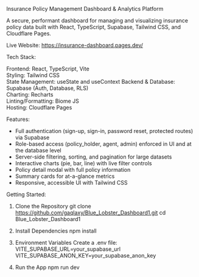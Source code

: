 
Insurance Policy Management Dashboard & Analytics Platform

A secure, performant dashboard for managing and visualizing insurance policy data built with React, TypeScript, Supabase, Tailwind CSS, and Cloudflare Pages.

Live Website: https://insurance-dashboard.pages.dev/

Tech Stack:

Frontend: React, TypeScript, Vite  
Styling: Tailwind CSS  
State Management: useState and useContext
Backend & Database: Supabase (Auth, Database, RLS)  
Charting: Recharts  
Linting/Formatting: Biome JS  
Hosting: Cloudflare Pages  

Features:

- Full authentication (sign-up, sign-in, password reset, protected routes) via Supabase  
- Role-based access (policy_holder, agent, admin) enforced in UI and at the database level  
- Server-side filtering, sorting, and pagination for large datasets  
- Interactive charts (pie, bar, line) with live filter controls  
- Policy detail modal with full policy information  
- Summary cards for at-a-glance metrics  
- Responsive, accessible UI with Tailwind CSS 

Getting Started:

1. Clone the Repository
git clone https://github.com/gaqlaxy/Blue_Lobster_Dashboard1.git
cd Blue_Lobster_Dashboard1

2. Install Dependencies
npm install

3. Environment Variables
Create a .env file:
VITE_SUPABASE_URL=your_supabase_url
VITE_SUPABASE_ANON_KEY=your_supabase_anon_key

4. Run the App
npm run dev
